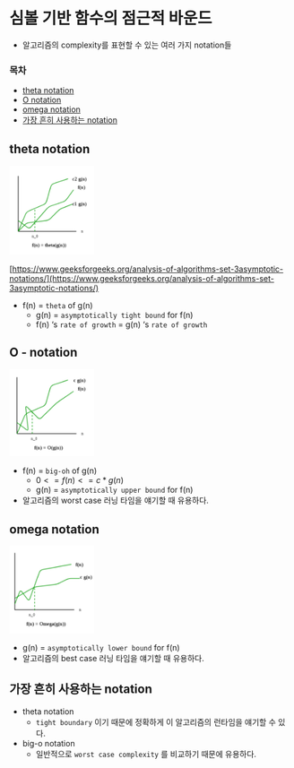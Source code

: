 # 심볼 기반 함수의 점근적 바운드

- 알고리즘의 complexity를 표현할 수 있는 여러 가지 notation들
  
### 목차
- [theta notation](#theta-notation)
- [O notation](#O-notation)
- [omega notation](#omega-notation)
- [가장 흔히 사용하는 notation](가장-흔히-사용하는-notation)
    
    
    

## theta notation

<img src="5-2/Untitled.png" width="30%">

[https://www.geeksforgeeks.org/analysis-of-algorithms-set-3asymptotic-notations/](https://www.geeksforgeeks.org/analysis-of-algorithms-set-3asymptotic-notations/)

- f(n) = `theta` of g(n)
    - g(n) = `asymptotically tight bound` for f(n)
    - f(n) ‘s `rate of growth` = g(n) ‘s `rate of growth`
    

## O - notation

<img src="5-2/Untitled%201.png" width="30%">

- f(n) = `big-oh` of g(n)
    - $0 <= f(n) <= c*g(n)$
    - g(n) = `asymptotically upper bound` for f(n)
- 알고리즘의 worst case 러닝 타임을 얘기할 때 유용하다.

## omega notation

<img src="5-2/Untitled%202.png" width="30%">

- g(n) = `asymptotically lower bound` for f(n)
- 알고리즘의 best case 러닝 타임을 얘기할 때 유용하다.

## 가장 흔히 사용하는 notation

- theta notation
    - `tight boundary` 이기 때문에 정확하게 이 알고리즘의 런타임을 얘기할 수 있다.
- big-o notation
    - 일반적으로 `worst case complexity` 를 비교하기 때문에 유용하다.
